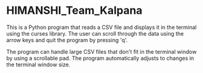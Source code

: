 # HIMANSHI_Team_Kalpana

This is a Python program that reads a CSV file and displays it in the terminal using the curses library. The user can scroll through the data using the arrow keys and quit the program by pressing 'q'.

The program can handle large CSV files that don't fit in the terminal window by using a scrollable pad.
The program automatically adjusts to changes in the terminal window size.
